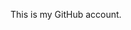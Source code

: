 This is my GitHub account.

<!---
matiashadjadj/matiashadjadj is a ✨ special ✨ repository because its `README.md` (this file) appears on your GitHub profile.
You can click the Preview link to take a look at your changes.
--->
